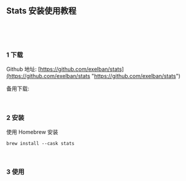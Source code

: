 ## Stats 安装使用教程  

​    

​    

### 1 下载  

Github 地址: [https://github.com/exelban/stats](https://github.com/exelban/stats "https://github.com/exelban/stats")  

备用下载: 

​      

### 2 安装    

使用 Homebrew 安装  

```
brew install --cask stats
```

​    

### 3 使用  



